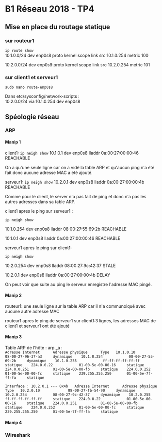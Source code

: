 # B1 Réseau 2018 - TP4

## Mise en place du routage statique

### sur routeur1

`ip route show`  
10.1.0.0/24 dev enp0s8 proto kernel scope link src 10.1.0.254 metric 100 

10.2.0.0/24 dev enp0s9 proto kernel scope link src 10.2.0.254 metric 101

### sur client1 et serveur1

`sudo nano route-enp0s8`

Dans etc/sysconfig/network-scripts :  
10.2.0.0/24 via 10.1.0.254 dev enp0s8
 
## Spéologie réseau
 
### ARP
 
#### Manip 1
 
client1: 
`ip neigh show`
10.1.0.1 dev enp0s8 lladdr 0a:00:27:00:00:46 REACHABLE 
 
On a qu'une seule ligne car on a vidé la table ARP et qu'aucun ping n'a été fait donc aucune adresse MAC a été ajouté.

serveur1: 
`ip neigh show`
10.2.0.1 dev enp0s8 lladdr 0a:00:27:00:00:4b REACHABLE
 
Comme pour le client, le server n'a pas fait de ping et donc n'a pas les autres adresses dans sa table ARP.

client1 apres le ping sur serveur1 : 
 
`ip neigh show`

10.1.0.254 dev enp0s8 lladdr 08:00:27:55:69:2b REACHABLE

10.1.0.1 dev enp0s8 lladdr 0a:00:27:00:00:46 REACHABLE

serveur1 apres le ping sur client1:
 
`ip neigh show` 

10.2.0.254 dev enp0s8 lladdr 08:00:27:9c:42:37 STALE

10.2.0.1 dev enp0s8 lladdr 0a:00:27:00:00:4b DELAY

On peut voir que suite au ping le serveur enregistre l'adresse MAC pingé. 

#### Manip 2

routeur1: une seule ligne sur la table ARP car il n'a communoiqué avec aucune autre adresse MAC

routeur1 apres le ping de serveur1 sur client1:3 lignes, les adresses MAC de client1 et serveur1 ont été ajouté

#### Manip 3

Table ARP de l'hôte : arp _a :  
`Adresse Internet      Adresse physique      Type  
  10.1.0.10             08-00-27-96-37-a3     dynamique   
  10.1.0.254            08-00-27-55-69-2b     dynamique   
  10.1.0.255            ff-ff-ff-ff-ff-ff     statique   
  224.0.0.22            01-00-5e-00-00-16     statique   
  224.0.0.251           01-00-5e-00-00-fb     statique   
  224.0.0.252           01-00-5e-00-00-fc     statique   
  239.255.255.250       01-00-5e-7f-ff-fa     statique`   

`Interface : 10.2.0.1 --- 0x4b  
  Adresse Internet      Adresse physique      Type  
  10.2.0.10             08-00-27-fb-54-90     dynamique   
  10.2.0.254            08-00-27-9c-42-37     dynamique   
  10.2.0.255            ff-ff-ff-ff-ff-ff     statique   
  224.0.0.22            01-00-5e-00-00-16     statique   
  224.0.0.251           01-00-5e-00-00-fb     statique   
  224.0.0.252           01-00-5e-00-00-fc     statique   
  239.255.255.250       01-00-5e-7f-ff-fa     statique`   
  
#### Manip 4

### Wireshark


